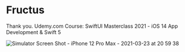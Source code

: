 # Fructus

Thank you.
Udemy.com
Course: SwiftUI Masterclass 2021 - iOS 14 App Development & Swift 5

![Simulator Screen Shot - iPhone 12 Pro Max - 2021-03-23 at 20 59 38](https://user-images.githubusercontent.com/3993516/112158373-afb75c80-8c1a-11eb-946f-b07a81056e76.png)

